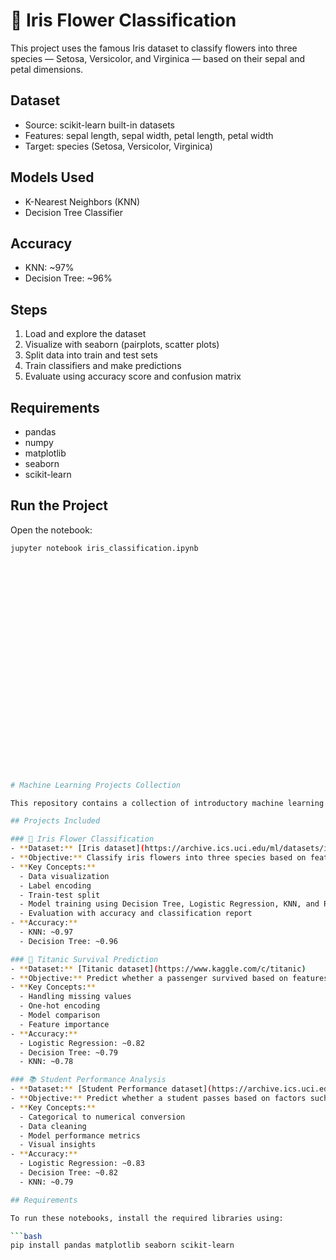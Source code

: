 # 🌸 Iris Flower Classification

This project uses the famous Iris dataset to classify flowers into three species — Setosa, Versicolor, and Virginica — based on their sepal and petal dimensions.

## Dataset

- Source: scikit-learn built-in datasets
- Features: sepal length, sepal width, petal length, petal width
- Target: species (Setosa, Versicolor, Virginica)

## Models Used

- K-Nearest Neighbors (KNN)
- Decision Tree Classifier

## Accuracy

- KNN: ~97%
- Decision Tree: ~96%

## Steps

1. Load and explore the dataset
2. Visualize with seaborn (pairplots, scatter plots)
3. Split data into train and test sets
4. Train classifiers and make predictions
5. Evaluate using accuracy score and confusion matrix

## Requirements

- pandas
- numpy
- matplotlib
- seaborn
- scikit-learn

## Run the Project

Open the notebook:

```bash
jupyter notebook iris_classification.ipynb


























# Machine Learning Projects Collection

This repository contains a collection of introductory machine learning projects implemented in Python using popular libraries like Pandas, Scikit-learn, and Matplotlib. These projects demonstrate foundational concepts in data preprocessing, exploratory data analysis (EDA), classification models, and evaluation techniques.

## Projects Included

### 🌸 Iris Flower Classification
- **Dataset:** [Iris dataset](https://archive.ics.uci.edu/ml/datasets/iris)
- **Objective:** Classify iris flowers into three species based on features like petal and sepal dimensions.
- **Key Concepts:** 
  - Data visualization
  - Label encoding
  - Train-test split
  - Model training using Decision Tree, Logistic Regression, KNN, and Random Forest
  - Evaluation with accuracy and classification report
- **Accuracy:**  
  - KNN: ~0.97  
  - Decision Tree: ~0.96

### 🚢 Titanic Survival Prediction
- **Dataset:** [Titanic dataset](https://www.kaggle.com/c/titanic)
- **Objective:** Predict whether a passenger survived based on features such as age, sex, and passenger class.
- **Key Concepts:**
  - Handling missing values
  - One-hot encoding
  - Model comparison
  - Feature importance
- **Accuracy:**  
  - Logistic Regression: ~0.82 
  - Decision Tree: ~0.79 
  - KNN: ~0.78

### 📚 Student Performance Analysis
- **Dataset:** [Student Performance dataset](https://archive.ics.uci.edu/ml/datasets/Student+Performance)
- **Objective:** Predict whether a student passes based on factors such as study time, absences, and parental education.
- **Key Concepts:**
  - Categorical to numerical conversion
  - Data cleaning
  - Model performance metrics
  - Visual insights
- **Accuracy:**  
  - Logistic Regression: ~0.83
  - Decision Tree: ~0.82
  - KNN: ~0.79

## Requirements

To run these notebooks, install the required libraries using:

```bash
pip install pandas matplotlib seaborn scikit-learn

